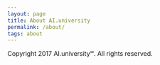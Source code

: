 ```yaml
---
layout: page
title: About AI.university
permalink: /about/
tags: about
---
```


Copyright 2017 AI.university℠. All rights reserved.
